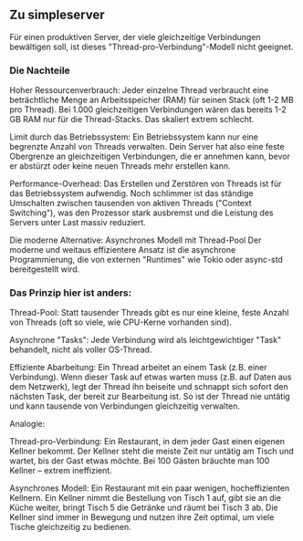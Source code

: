## Zu simpleserver

Für einen produktiven Server, der viele gleichzeitige Verbindungen bewältigen soll, ist dieses "Thread-pro-Verbindung"-Modell nicht geeignet.

### Die Nachteile
Hoher Ressourcenverbrauch: Jeder einzelne Thread verbraucht eine beträchtliche Menge an Arbeitsspeicher (RAM) für seinen Stack (oft 1-2 MB pro Thread). Bei 1.000 gleichzeitigen Verbindungen wären das bereits 1-2 GB RAM nur für die Thread-Stacks. Das skaliert extrem schlecht.

Limit durch das Betriebssystem: Ein Betriebssystem kann nur eine begrenzte Anzahl von Threads verwalten. Dein Server hat also eine feste Obergrenze an gleichzeitigen Verbindungen, die er annehmen kann, bevor er abstürzt oder keine neuen Threads mehr erstellen kann.

Performance-Overhead: Das Erstellen und Zerstören von Threads ist für das Betriebssystem aufwendig. Noch schlimmer ist das ständige Umschalten zwischen tausenden von aktiven Threads ("Context Switching"), was den Prozessor stark ausbremst und die Leistung des Servers unter Last massiv reduziert.

Die moderne Alternative: Asynchrones Modell mit Thread-Pool
Der moderne und weitaus effizientere Ansatz ist die asynchrone Programmierung, die von externen "Runtimes" wie Tokio oder async-std bereitgestellt wird.

### Das Prinzip hier ist anders:

Thread-Pool: Statt tausender Threads gibt es nur eine kleine, feste Anzahl von Threads (oft so viele, wie CPU-Kerne vorhanden sind).

Asynchrone "Tasks": Jede Verbindung wird als leichtgewichtiger "Task" behandelt, nicht als voller OS-Thread.

Effiziente Abarbeitung: Ein Thread arbeitet an einem Task (z.B. einer Verbindung). Wenn dieser Task auf etwas warten muss (z.B. auf Daten aus dem Netzwerk), legt der Thread ihn beiseite und schnappt sich sofort den nächsten Task, der bereit zur Bearbeitung ist. So ist der Thread nie untätig und kann tausende von Verbindungen gleichzeitig verwalten.

Analogie:

Thread-pro-Verbindung: Ein Restaurant, in dem jeder Gast einen eigenen Kellner bekommt. Der Kellner steht die meiste Zeit nur untätig am Tisch und wartet, bis der Gast etwas möchte. Bei 100 Gästen bräuchte man 100 Kellner – extrem ineffizient.

Asynchrones Modell: Ein Restaurant mit ein paar wenigen, hocheffizienten Kellnern. Ein Kellner nimmt die Bestellung von Tisch 1 auf, gibt sie an die Küche weiter, bringt Tisch 5 die Getränke und räumt bei Tisch 3 ab. Die Kellner sind immer in Bewegung und nutzen ihre Zeit optimal, um viele Tische gleichzeitig zu bedienen.